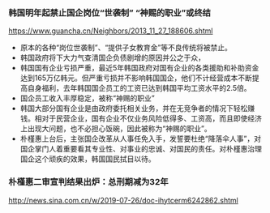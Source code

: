 ### 韩国明年起禁止国企岗位“世袭制” “神赐的职业”或终结
https://www.guancha.cn/Neighbors/2013_11_27_188606.shtml
- 原本的各种“岗位世袭制”、“提供子女教育金”等不良传统将被禁止。
- 韩国政府将下大力气查清国企负债剧增的原因并公之于众，
- 韩国国有企业亏损严重，最近5年韩国政府对国有企业的各类援助和补助资金达到165万亿韩元。但严重亏损并不影响韩国国企，他们不计经营成本不断提高自身福利，去年韩国国企员工的工资已达到韩国平均工资水平的2.5倍。
- 国企员工收入丰厚稳定，被称“神赐的职业”
- 韩国大部分国有企业是由政府委托相关业务，并在无竞争者的情况下轻松赚钱。相对于民营企业，国有企业不仅业务风险低得多、工资高，而且即使经济上出现大问题，也不必担心饭碗，因此被称为“神赐的职业”。
- 朴槿惠上台后，主张国企改革从人事任免入手，发誓要杜绝“降落伞人事”，对国企掌门人着重要看其专业性、对事业的忠诚、对国民的责任。对朴槿惠治理国企这个顽疾的效果，韩国国民拭目以待。
### 朴槿惠二审宣判结果出炉：总刑期减为32年
http://news.sina.com.cn/w/2019-07-26/doc-ihytcerm6242862.shtml
